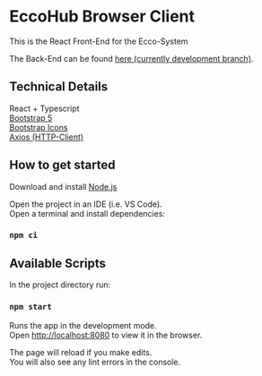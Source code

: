 # EccoHub Browser Client

This is the React Front-End for the Ecco-System  

The Back-End can be found [here (currently development branch)](https://github.com/Dorkat0/ecco/tree/develop).  

## Technical Details  
React + Typescript  
[Bootstrap 5](https://www.npmjs.com/package/react-bootstrap)  
[Bootstrap Icons](https://icons.getbootstrap.com/)  
[Axios (HTTP-Client)](https://www.npmjs.com/package/react-axios)  


## How to get started

Download and install [Node.js](https://nodejs.org/en/download/)  

Open the project in an IDE (i.e. VS Code).\
Open a terminal and install dependencies:

### `npm ci`

## Available Scripts

In the project directory run:

### `npm start`

Runs the app in the development mode.\
Open [http://localhost:8080](http://localhost:8080) to view it in the browser.

The page will reload if you make edits.\
You will also see any lint errors in the console.